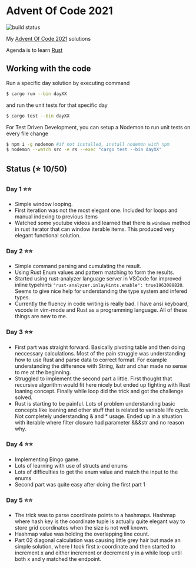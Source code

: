# Advent Of Code 2021

![build status](https://github.com/joonaspessi/AdventOfCode2021/actions/workflows/rust.yml/badge.svg)

My [Advent Of Code 2021](https://adventofcode.com/2021) solutions

Agenda is to learn [Rust](https://www.rust-lang.org/)

## Working with the code

Run a specific day solution by executing command

```bash
$ cargo run --bin dayXX
```

and run the unit tests for that specific day

```bash
$ cargo test --bin dayXX
```

For Test Driven Development, you can setup a Nodemon to run unit tests on every file change

```bash
$ npm i -g nodemon #if not installed, install nodemon with npm
$ nodemon --watch src -e rs --exec "cargo test --bin dayXX"
```

## Status (⭐ 10/50)

### Day 1 ⭐⭐

- Simple window looping.
- First iteration was not the most elegant one. Included for loops and manual indexing to previous items
- Watched some youtube videos and learned that there is `windows` method in rust iterator that can window iterable items. This produced very elegant functional solution.

### Day 2 ⭐⭐

- Simple command parsing and cumulating the result.
- Using Rust Enum values and pattern matching to form the results.
- Started using rust-analyzer language server in VSCode for improved inline typehints `"rust-analyzer.inlayHints.enable": true1963088820`. Seems to give nice help for understanding the type system and infered types.
- Currently the fluency in code writing is really bad. I have ansi keyboard, vscode in vim-mode and Rust as a programming language. All of these things are new to me.

### Day 3 ⭐⭐

- First part was straight forward. Basically pivoting table and then doing neccessary calculations. Most of the pain struggle was understanding how to use Rust and parse data to correct format. For example understanding the difference with String, &str and char made no sense to me at the beginning.
- Struggled to implement the second part a little. First thought that recursive algorithm would fit here nicely but ended up fighting with Rust loaning concept. Finally while loop did the trick and got the challenge solved.
- Rust is starting to be painful. Lots of problem understanding basic concepts like loaning and other stuff that is related to variable life cycle. Not completely understanding & and \* usage. Ended up in a situation with iterable where filter closure had parameter &&&str and no reason why.

### Day 4 ⭐⭐

- Implementing Bingo game.
- Lots of learning with use of structs and enums
- Lots of difficulties to get the enum value and match the input to the enums
- Second part was quite easy after doing the first part 1

### Day 5 ⭐⭐

- The trick was to parse coordinate points to a hashmaps. Hashmap where hash key is the coordinate tuple is actually quite elegant way to store grid coordinates when the size is not well known.
- Hashmap value was holding the overlapping line count.
- Part 02 diagonal calculation was causing little grey hair but made an simple solution, where I took first x-coordinate and then started to increment x and either increment or decrement y in a while loop until both x and y matched the endpoint.

